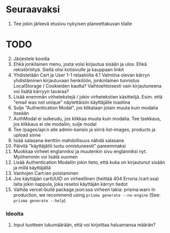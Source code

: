 # Seuraavaksi

1. Tee jokin järkevä etusivu nykyisen planeettakuvan tilalle

# TODO

2. Järjestele koodia
3. Ehkä jonkilainen menu, josta voisi kirjautua sisään ja ulos. Ehkä rekistöröityä. Siellä olisi kotisivulle ja kauppaan linkit
4. Yhdistetään Cart ja User 1-1 relaatiolla
   4.1 Valmiina olevan kärryn yhdistäminen kirjautuvaan henkilöön, jonkinlainen tunnistus LocalStorage / Cookieiden kautta?
   Vaihtoehtoisesti vain kirjautuneena voi lisätä kärryyn tavaraa?
5. Lisää enemmän virhetekstejä / jokin virhetekstien käsittelijä. Esim. että "email was not unique" näytettäisiin käyttäjälle toastina
6. Sulje "Authentication Modal", jos klikataan jotain muuta kuin modalia itseään
7. AuthModal ei sulkeudu, jos klikkaa muuta kuin modalia. Tee tsekkaus, jos klikkaus ei ole modaliin, sulje modal
8. Tee /pages/api:n alle admin-kansio ja siirrä list-images, products ja upload sinne
9. lisää salasana-kenttiin mahdollisuus nähdä salasana
10. Päivitä "käyttäjätili luotu onnistuneesti" pareemmaksi
11. Muokkaa virheet englanniksi ja muutenkin sivu englanniksi nyt. Myöhemmin voi lisätä suomen
12. Lisää Authentication Modaliin jokin tieto, että kuka on kirjautunut sisään ja millä käyttäjällä
13. Vanhojen Cart:ien poistaminen
14. Jos käyttäjän cartUUID on virheellinen (heittää 404 Erroria /cart:ssa) laita jokin nappula, joka resetoi käyttäjän kärryn tiedot
15. Vaihda vercel-build package.json:ssa virheen takia: prisma:warn In production, we recommend using `prisma generate --no-engine` (See: `prisma generate --help`)

### Ideoita

1. Input tuotteen lukumäärään, että voi kirjoittaa haluamansa määrän?
